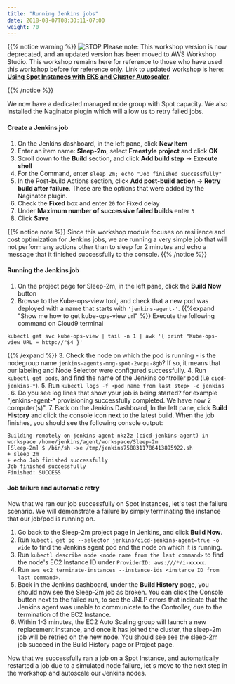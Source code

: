 ```yaml
---
title: "Running Jenkins jobs"
date: 2018-08-07T08:30:11-07:00
weight: 70
---
```


{{% notice warning %}}
![STOP](../../images/stop_small.png)
Please note: This workshop version is now deprecated, and an updated version has been moved to AWS Workshop Studio. This workshop remains here for reference to those who have used this workshop before for reference only. Link to updated workshop is here: **[Using Spot Instances with EKS and Cluster Autoscaler](https://catalog.us-east-1.prod.workshops.aws/workshops/f2826b1b-f057-4782-bc49-91004eafd48f/en-US)**.

{{% /notice %}}

We now have a dedicated managed node group with Spot capacity. We also installed the Naginator plugin which will allow us to retry failed jobs.

#### Create a Jenkins job
1. On the Jenkins dashboard, in the left pane, click **New Item**
2. Enter an item name: **Sleep-2m**, select **Freestyle project** and click **OK**
3. Scroll down to the **Build** section, and click **Add build step** -> **Execute shell**
4. For the Command, enter `sleep 2m; echo "Job finished successfully"`
5. In the Post-build Actions section, click **Add post-build action** -> **Retry build after failure**. These are the options that were added by the Naginator plugin.
6. Check the **Fixed** box and enter `20` for Fixed delay
7. Under **Maximum number of successive failed builds** enter `3`
8. Click **Save**

{{% notice note %}}
Since this workshop module focuses on resilience and cost optimization for Jenkins jobs, we are running a very simple job that will not perform any actions other than to sleep for 2 minutes and echo a message that it finished successfully to the console.
{{% /notice %}}

#### Running the Jenkins job
1. On the project page for Sleep-2m, in the left pane, click the **Build Now** button
2. Browse to the Kube-ops-view tool, and check that a new pod was deployed with a name that starts with `'jenkins-agent-'`.
{{%expand "Show me how to get kube-ops-view url" %}}
Execute the following command on Cloud9 terminal
```
kubectl get svc kube-ops-view | tail -n 1 | awk '{ print "Kube-ops-view URL = http://"$4 }'
```
{{% /expand %}}
3. Check the node on which the pod is running - is the nodegroup name `jenkins-agents-mng-spot-2vcpu-8gb`? If so, it means that our labeling and Node Selector were configured successfully.
4. Run `kubectl get pods`, and find the name of the Jenkins controller pod (i.e `cicd-jenkins-*`).
5. Run `kubectl logs -f <pod name from last step> -c jenkins `.
6. Do you see log lines that show your job is being started? for example "jenkins-agent-* provisioning successfully completed. We have now 2 computer(s)".
7. Back on the Jenkins Dashboard, In the left pane, click **Build History** and click the console icon next to the latest build. When the job finishes, you should see the following console output:

```
Building remotely on jenkins-agent-nkz2z (cicd-jenkins-agent) in workspace /home/jenkins/agent/workspace/Sleep-2m
[Sleep-2m] $ /bin/sh -xe /tmp/jenkins7588311786413895922.sh
+ sleep 2m
+ echo Job finished successfully
Job finished successfully
Finished: SUCCESS
```

#### Job failure and automatic retry
Now that we ran our job successfully on Spot Instances, let's test the failure scenario. We will demonstrate a failure by simply terminating the instance that our job/pod is running on.

1. Go back to the Sleep-2m project page in Jenkins, and click **Build Now**.
2. Run `kubectl get po --selector jenkins/cicd-jenkins-agent=true -o wide` to find the Jenkins agent pod and the node on which it is running.
3. Run `kubectl describe node <node name from the last command>` to find the node's EC2 Instance ID under `ProviderID: aws:///*/i-xxxxx`.
4. Run `aws ec2 terminate-instances --instance-ids <instance ID from last command>`.
5. Back in the Jenkins dashboard, under the **Build History** page, you should now see the Sleep-2m job as broken. You can click the Console button next to the failed run, to see the JNLP errors that indicate that the Jenkins agent was unable to communicate to the Controller, due to the termination of the EC2 Instance.
6. Within 1-3 minutes, the EC2 Auto Scaling group will launch a new replacement instance, and once it has joined the cluster, the sleep-2m job will be retried on the new node. You should see see the sleep-2m job succeed in the Build History page or Project page.

Now that we successfully ran a job on a Spot Instance, and automatically restarted a job due to a simulated node failure, let's move to the next step in the workshop and autoscale our Jenkins nodes.
